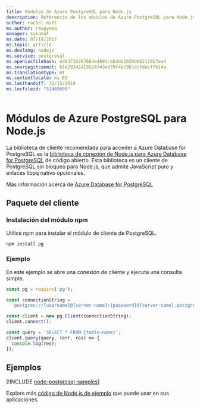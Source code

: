 ```yaml
---
title: Módulos de Azure PostgreSQL para Node.js
description: Referencia de los módulos de Azure PostgreSQL para Node.js
author: rachel-msft
ms.author: raagyema
manager: sukamat
ms.date: 07/18/2017
ms.topic: article
ms.devlang: nodejs
ms.service: postgresql
ms.openlocfilehash: ed9373b767684e4893ca84de1030d062178b7ea4
ms.sourcegitcommit: b1e29342a19524f43ed70f4bc961dcfdacffb14a
ms.translationtype: HT
ms.contentlocale: es-ES
ms.lasthandoff: 11/15/2018
ms.locfileid: "51465699"
---
```

# <a name="azure-postgresql-modules-for-nodejs"></a>Módulos de Azure PostgreSQL para Node.js

La biblioteca de cliente recomendada para acceder a Azure Database for PostgreSQL es la [biblioteca de conexión de Node.js para Azure Database for PostgreSQL](https://www.npmjs.com/package/pg) de código abierto. Esta biblioteca es un cliente de PostgreSQL sin bloqueo para Node.js, que admite JavaScript puro y enlaces libpq nativo opcionales.

Más información acerca de [Azure Database for PostgreSQL](https://docs.microsoft.com/azure/postgresql/)

## <a name="client-package"></a>Paquete del cliente

### <a name="install-the-npm-module"></a>Instalación del módulo npm

Utilice npm para instalar el módulo de cliente de PostgreSQL.

```bash
npm install pg
```   

### <a name="example"></a>Ejemplo

En este ejemplo se abre una conexión de cliente y ejecuta una consulta simple.

```javascript
const pg = require('pg');

const connectionString =
  'postgres://{username}@{server-name}:{password}@{server-name}.postgres.database.azure.com:5432/{database-name}?ssl=true';

const client = new pg.Client(connectionString);
client.connect();

const query = 'SELECT * FROM {table-name}';
client.query(query, (err, res) => {
  console.log(res);
});
```

## <a name="samples"></a>Ejemplos

[!INCLUDE [node-postgresql-samples](../docs-ref-conceptual/includes/postgresql-samples.md)]

Explore más [código de Node.js de ejemplo](https://azure.microsoft.com/resources/samples/?platform=nodejs) que puede usar en sus aplicaciones.
